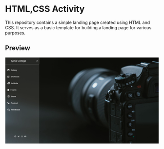 # HTML,CSS Activity 

This repository contains a simple landing page created using HTML and CSS. It serves as a basic template for building a landing page for various purposes.

## Preview

![Landing Page Preview](preview.png)


